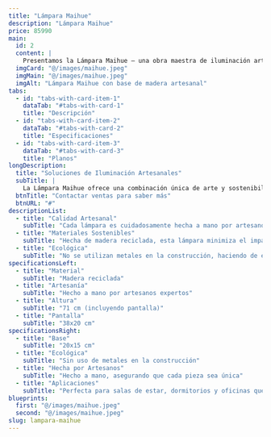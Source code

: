 ```yaml
---
title: "Lámpara Maihue"
description: "Lámpara Maihue"
price: 85990
main:
  id: 2
  content: |
    Presentamos la Lámpara Maihue – una obra maestra de iluminación artesanal. Cada lámpara es meticulosamente creada por hábiles artesanos, utilizando madera reciclada para traer un toque de naturaleza a tu hogar. No se utilizan metales, asegurando un producto sostenible y ecológico.
  imgCard: "@/images/maihue.jpeg"
  imgMain: "@/images/maihue.jpeg"
  imgAlt: "Lámpara Maihue con base de madera artesanal"
tabs:
  - id: "tabs-with-card-item-1"
    dataTab: "#tabs-with-card-1"
    title: "Descripción"
  - id: "tabs-with-card-item-2"
    dataTab: "#tabs-with-card-2"
    title: "Especificaciones"
  - id: "tabs-with-card-item-3"
    dataTab: "#tabs-with-card-3"
    title: "Planos"
longDescription:
  title: "Soluciones de Iluminación Artesanales"
  subTitle: |
    La Lámpara Maihue ofrece una combinación única de arte y sostenibilidad. Hecha de madera reciclada y elaborada por manos expertas, esta lámpara no es solo una fuente de luz, sino una declaración de vida ecológica.
  btnTitle: "Contactar ventas para saber más"
  btnURL: "#"
descriptionList:
  - title: "Calidad Artesanal"
    subTitle: "Cada lámpara es cuidadosamente hecha a mano por artesanos expertos, asegurando una calidad excepcional y unicidad."
  - title: "Materiales Sostenibles"
    subTitle: "Hecha de madera reciclada, esta lámpara minimiza el impacto ambiental y promueve la sostenibilidad."
  - title: "Ecológica"
    subTitle: "No se utilizan metales en la construcción, haciendo de esta lámpara una solución de iluminación verdaderamente ecológica."
specificationsLeft:
  - title: "Material"
    subTitle: "Madera reciclada"
  - title: "Artesanía"
    subTitle: "Hecho a mano por artesanos expertos"
  - title: "Altura"
    subTitle: "71 cm (incluyendo pantalla)"
  - title: "Pantalla"
    subTitle: "38x20 cm"
specificationsRight:
  - title: "Base"
    subTitle: "20x15 cm"
  - title: "Ecológica"
    subTitle: "Sin uso de metales en la construcción"
  - title: "Hecha por Artesanos"
    subTitle: "Hecho a mano, asegurando que cada pieza sea única"
  - title: "Aplicaciones"
    subTitle: "Perfecta para salas de estar, dormitorios y oficinas que buscan un toque natural"
blueprints:
  first: "@/images/maihue.jpeg"
  second: "@/images/maihue.jpeg"
slug: lampara-maihue
---
```

